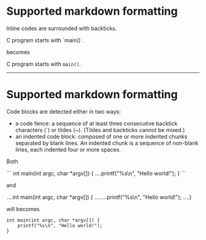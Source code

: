 # Supported markdown formatting

Inline codes are surrounded with backticks.

C program starts with \`main()\`.

becomes

C program starts with `main()`.

--------------------------------------------

# Supported markdown formatting

Code blocks are detected either in two ways: 
- a code fence: a sequence of at least three consecutive backtick characters
  (\`) or tildes (\~). (Tildes and backticks cannot be mixed.)
- an indented code block: composed of one or more indented chunks separated by
  blank lines. An indented chunk is a sequence of non-blank lines, each indented
  four or more spaces.

Both

\`\`\`
int main(int argc, char *argv[]) {
....printf("%s\n", "Hello world!");
}
\`\`\`

and

....int main(int argc, char *argv[]) {
........printf("%s\n", "Hello world!");
....}

will becomes

    int main(int argc, char *argv[]) {
        printf("%s\n", "Hello world!");
    }
